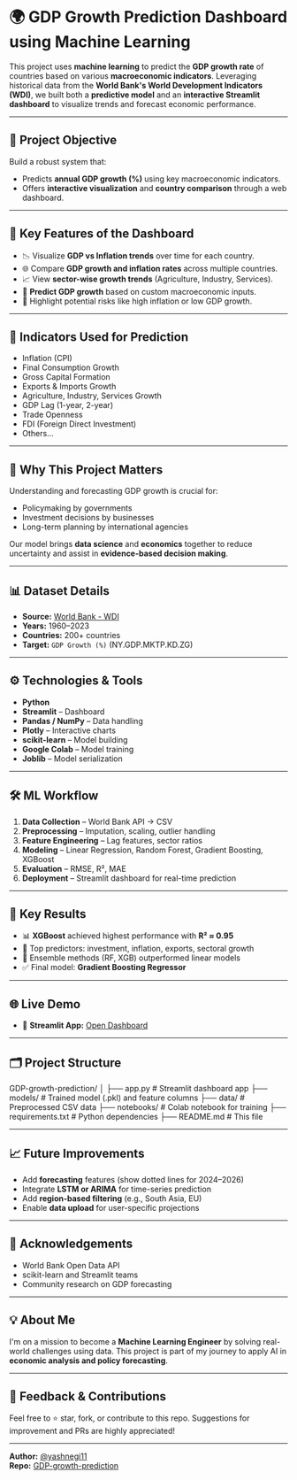 # 🌍 GDP Growth Prediction Dashboard using Machine Learning

This project uses **machine learning** to predict the **GDP growth rate** of countries based on various **macroeconomic indicators**. Leveraging historical data from the **World Bank's World Development Indicators (WDI)**, we built both a **predictive model** and an **interactive Streamlit dashboard** to visualize trends and forecast economic performance.

---

## 📌 Project Objective

Build a robust system that:
- Predicts **annual GDP growth (%)** using key macroeconomic indicators.
- Offers **interactive visualization** and **country comparison** through a web dashboard.

---

## 🔧 Key Features of the Dashboard

- 📉 Visualize **GDP vs Inflation trends** over time for each country.
- 🌐 Compare **GDP growth and inflation rates** across multiple countries.
- 📈 View **sector-wise growth trends** (Agriculture, Industry, Services).
- 🧮 **Predict GDP growth** based on custom macroeconomic inputs.
- 🚨 Highlight potential risks like high inflation or low GDP growth.

---

## 🎯 Indicators Used for Prediction

- Inflation (CPI)
- Final Consumption Growth
- Gross Capital Formation
- Exports & Imports Growth
- Agriculture, Industry, Services Growth
- GDP Lag (1-year, 2-year)
- Trade Openness
- FDI (Foreign Direct Investment)
- Others...

---

## 🧠 Why This Project Matters

Understanding and forecasting GDP growth is crucial for:
- Policymaking by governments
- Investment decisions by businesses
- Long-term planning by international agencies

Our model brings **data science** and **economics** together to reduce uncertainty and assist in **evidence-based decision making**.

---

## 📊 Dataset Details

- **Source:** [World Bank - WDI](https://databank.worldbank.org/source/world-development-indicators)
- **Years:** 1960–2023
- **Countries:** 200+ countries
- **Target:** `GDP Growth (%)` (NY.GDP.MKTP.KD.ZG)

---

## ⚙️ Technologies & Tools

- **Python**
- **Streamlit** – Dashboard
- **Pandas / NumPy** – Data handling
- **Plotly** – Interactive charts
- **scikit-learn** – Model building
- **Google Colab** – Model training
- **Joblib** – Model serialization

---

## 🛠️ ML Workflow

1. **Data Collection** – World Bank API → CSV  
2. **Preprocessing** – Imputation, scaling, outlier handling  
3. **Feature Engineering** – Lag features, sector ratios  
4. **Modeling** – Linear Regression, Random Forest, Gradient Boosting, XGBoost  
5. **Evaluation** – RMSE, R², MAE  
6. **Deployment** – Streamlit dashboard for real-time prediction  

---

## 🧪 Key Results

- 📊 **XGBoost** achieved highest performance with **R² ≈ 0.95**  
- 🌟 Top predictors: investment, inflation, exports, sectoral growth  
- 🚀 Ensemble methods (RF, XGB) outperformed linear models  
- ✅ Final model: **Gradient Boosting Regressor**

---

## 🌐 Live Demo

- 🔗 **Streamlit App:** [Open Dashboard](https://your-streamlit-link)

---

## 🗂️ Project Structure

GDP-growth-prediction/
│
├── app.py # Streamlit dashboard app
├── models/ # Trained model (.pkl) and feature columns
├── data/ # Preprocessed CSV data
├── notebooks/ # Colab notebook for training
├── requirements.txt # Python dependencies
├── README.md # This file


---

## 📈 Future Improvements

- Add **forecasting** features (show dotted lines for 2024–2026)
- Integrate **LSTM or ARIMA** for time-series prediction
- Add **region-based filtering** (e.g., South Asia, EU)
- Enable **data upload** for user-specific projections

---

## 🙌 Acknowledgements

- World Bank Open Data API  
- scikit-learn and Streamlit teams  
- Community research on GDP forecasting  

---

## 💡 About Me

I'm on a mission to become a **Machine Learning Engineer** by solving real-world challenges using data. This project is part of my journey to apply AI in **economic analysis and policy forecasting**.

---

## 💬 Feedback & Contributions

Feel free to ⭐ star, fork, or contribute to this repo. Suggestions for improvement and PRs are highly appreciated!

---

**Author:** [@yashnegi11](https://github.com/yashnegi11)  
**Repo:** [GDP-growth-prediction](https://github.com/yashnegi11/GDP-growth-prediction)
